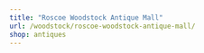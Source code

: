 ```yaml
---
title: "Roscoe Woodstock Antique Mall"
url: /woodstock/roscoe-woodstock-antique-mall/
shop: antiques
---
```

